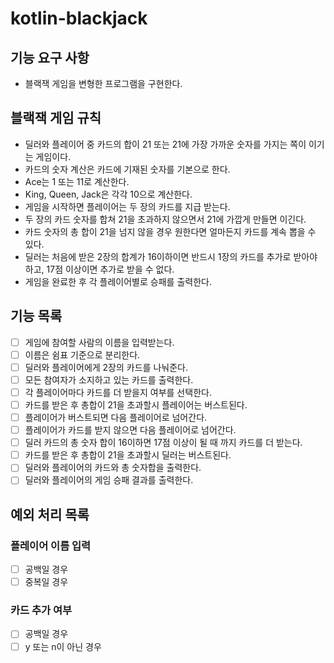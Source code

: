 # kotlin-blackjack

## 기능 요구 사항
- 블랙잭 게임을 변형한 프로그램을 구현한다. 

## 블랙잭 게임 규칙
- 딜러와 플레이어 중 카드의 합이 21 또는 21에 가장 가까운 숫자를 가지는 쪽이 이기는 게임이다.
- 카드의 숫자 계산은 카드에 기재된 숫자를 기본으로 한다.
- Ace는 1 또는 11로 계산한다.
- King, Queen, Jack은 각각 10으로 계산한다.
- 게임을 시작하면 플레이어는 두 장의 카드를 지급 받는다.
- 두 장의 카드 숫자를 합쳐 21을 초과하지 않으면서 21에 가깝게 만들면 이긴다. 
- 카드 숫자의 총 합이 21을 넘지 않을 경우 원한다면 얼마든지 카드를 계속 뽑을 수 있다.
- 딜러는 처음에 받은 2장의 합계가 16이하이면 반드시 1장의 카드를 추가로 받아야 하고, 17점 이상이면 추가로 받을 수 없다.
- 게임을 완료한 후 각 플레이어별로 승패를 출력한다.

## 기능 목록 
- [ ] 게임에 참여할 사람의 이름을 입력받는다.
- [ ] 이름은 쉼표 기준으로 분리한다.
- [ ] 딜러와 플레이어에게 2장의 카드를 나눠준다.
- [ ] 모든 참여자가 소지하고 있는 카드를 출력한다.
- [ ] 각 플레이어마다 카드를 더 받을지 여부를 선택한다.
- [ ] 카드를 받은 후 총합이 21을 초과할시 플레이어는 버스트된다.
- [ ] 플레이어가 버스트되면 다음 플레이어로 넘어간다.
- [ ] 플레이어가 카드를 받지 않으면 다음 플레이어로 넘어간다.
- [ ] 딜러 카드의 총 숫자 합이 16이하면 17점 이상이 될 때 까지 카드를 더 받는다.
- [ ] 카드를 받은 후 총합이 21을 초과할시 딜러는 버스트된다.
- [ ] 딜러와 플레이어의 카드와 총 숫자합을 출력한다.
- [ ] 딜러와 플레이어의 게임 승패 결과를 출력한다.

## 예외 처리 목록
### 플레이어 이름 입력
- [ ] 공백일 경우
- [ ] 중복일 경우

### 카드 추가 여부
- [ ] 공백일 경우
- [ ] y 또는 n이 아닌 경우  